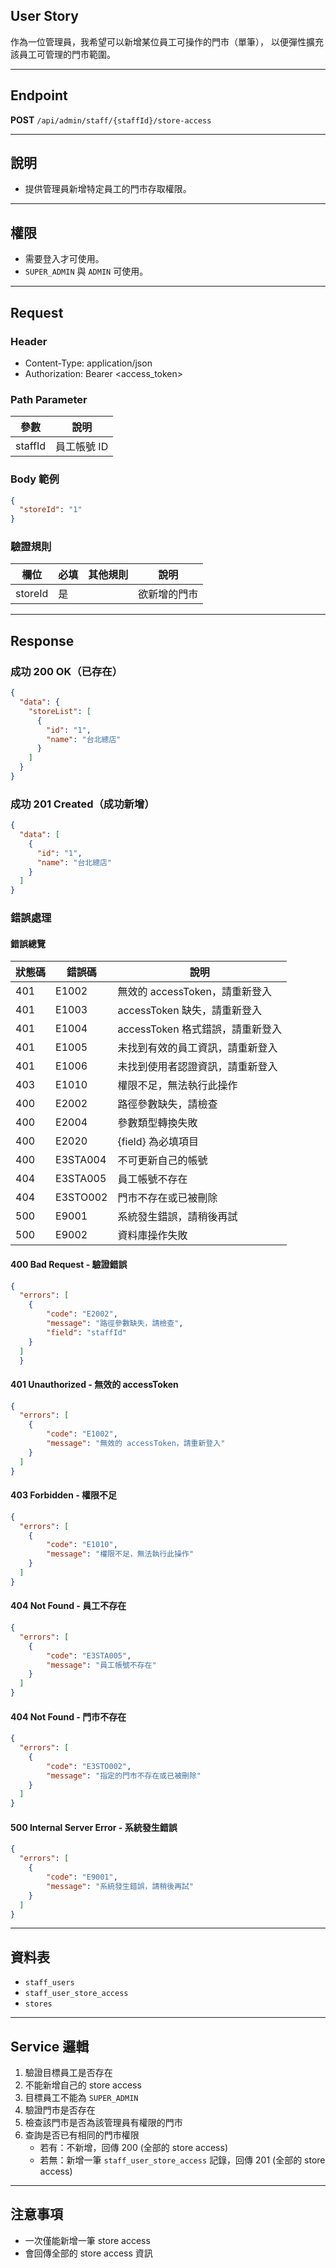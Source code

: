 ## User Story

作為一位管理員，我希望可以新增某位員工可操作的門市（單筆）， 以便彈性擴充該員工可管理的門市範圍。

---

## Endpoint

**POST** `/api/admin/staff/{staffId}/store-access`

---

## 說明

- 提供管理員新增特定員工的門市存取權限。

---

## 權限

- 需要登入才可使用。
- `SUPER_ADMIN` 與 `ADMIN` 可使用。

---

## Request

### Header

- Content-Type: application/json
- Authorization: Bearer <access_token>

### Path Parameter

| 參數    | 說明        |
| ------- | ----------- |
| staffId | 員工帳號 ID |

### Body 範例

```json
{
  "storeId": "1"
}
```

### 驗證規則

| 欄位    | 必填 | 其他規則 | 說明         |
| ------- | ---- | -------- | ------------ |
| storeId | 是   |          | 欲新增的門市 |

---

## Response

### 成功 200 OK（已存在）

```json
{
  "data": {
    "storeList": [
      {
        "id": "1",
        "name": "台北總店"
      }
    ]
  }
}
```

### 成功 201 Created（成功新增）

```json
{
  "data": [
    {
      "id": "1",
      "name": "台北總店"
    }
  ]
}
```

### 錯誤處理

#### 錯誤總覽

| 狀態碼 | 錯誤碼   | 說明                             |
| ------ | -------- | -------------------------------- |
| 401    | E1002    | 無效的 accessToken，請重新登入   |
| 401    | E1003    | accessToken 缺失，請重新登入     |
| 401    | E1004    | accessToken 格式錯誤，請重新登入 |
| 401    | E1005    | 未找到有效的員工資訊，請重新登入 |
| 401    | E1006    | 未找到使用者認證資訊，請重新登入 |
| 403    | E1010    | 權限不足，無法執行此操作         |
| 400    | E2002    | 路徑參數缺失，請檢查             |
| 400    | E2004    | 參數類型轉換失敗                 |
| 400    | E2020    | {field} 為必填項目               |
| 400    | E3STA004 | 不可更新自己的帳號               |
| 404    | E3STA005 | 員工帳號不存在                   |
| 404    | E3STO002 | 門市不存在或已被刪除             |
| 500    | E9001    | 系統發生錯誤，請稍後再試         |
| 500    | E9002    | 資料庫操作失敗                   |

#### 400 Bad Request - 驗證錯誤

```json
{
  "errors": [
    {
        "code": "E2002",
        "message": "路徑參數缺失，請檢查",
        "field": "staffId"
    }
  ]
  }
```

#### 401 Unauthorized - 無效的 accessToken

```json
{
  "errors": [
    {
        "code": "E1002",
        "message": "無效的 accessToken，請重新登入"
    }
  ]
}
```

#### 403 Forbidden - 權限不足

```json
{
  "errors": [
    {
        "code": "E1010",
        "message": "權限不足，無法執行此操作"
    }
  ]
}
```

#### 404 Not Found - 員工不存在

```json
{
  "errors": [
    {
        "code": "E3STA005",
        "message": "員工帳號不存在"
    }
  ]
}
```

#### 404 Not Found - 門市不存在

```json
{
  "errors": [
    {
        "code": "E3STO002",
        "message": "指定的門市不存在或已被刪除"
    }
  ]
}
```

#### 500 Internal Server Error - 系統發生錯誤

```json
{
  "errors": [
    {
        "code": "E9001",
        "message": "系統發生錯誤，請稍後再試"
    }
  ]
}
```

---

## 資料表

- `staff_users`
- `staff_user_store_access`
- `stores`

---

## Service 邏輯


1. 驗證目標員工是否存在
2. 不能新增自己的 store access
3. 目標員工不能為 `SUPER_ADMIN`
4. 驗證門市是否存在
5. 檢查該門市是否為該管理員有權限的門市
6. 查詢是否已有相同的門市權限
   - 若有：不新增，回傳 200 (全部的 store access)
   - 若無：新增一筆 `staff_user_store_access` 記錄，回傳 201 (全部的 store access)

---

## 注意事項

- 一次僅能新增一筆 store access
- 會回傳全部的 store access 資訊
